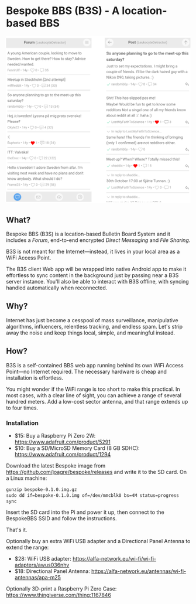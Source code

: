 # Bespoke BBS (B3S) - A location-based BBS

![Screenshots](doc/snapshots.png)

## What?

Bespoke BBS (B3S) is a location-based Bulletin Board System and it
includes a *Forum*, end-to-end encrypted *Direct Messaging* and *File
Sharing*.

B3S is not meant for the Internet—instead, it lives in your local area as
a WiFi Access Point.

The B3S client Web app will be wrapped into native Android app to make
it effortless to sync content in the background just by passing near a
B3S server instance. You'll also be able to interact with B3S offline,
with syncing handled automatically when reconnected.

## Why?

Internet has just become a cesspool of mass surveillance, manipulative
algorithms, influencers, relentless tracking, and endless spam. Let's
strip away the noise and keep things local, simple, and meaningful
instead.

## How?

B3S is a self-contained BBS web app running behind its own WiFi Access
Point—no Internet required. The necessary hardware is cheap and
installation is effortless.

You might wonder if the WiFi range is too short to make this
practical. In most cases, with a clear line of sight, you can achieve
a range of several hundred meters. Add a low-cost sector antenna, and
that range extends up to four times.

### Installation

* $15: Buy a Raspberry Pi Zero 2W: https://www.adafruit.com/product/5291
* $10: Buy a SD/MicroSD Memory Card (8 GB SDHC):
  https://www.adafruit.com/product/1294

Download the latest Bespoke image from
https://github.com/joagre/bespoke/releases and write it to the SD
card. On a Linux machine:

```
gunzip bespoke-0.1.0.img.gz
sudo dd if=bespoke-0.1.0.img of=/dev/mmcblk0 bs=4M status=progress
sync
```

Insert the SD card into the Pi and power it up, then connect to the
BespokeBBS SSID and follow the instructions.

That's it.

Optionally buy an extra WiFi USB adapter and a Directional Panel
Antenna to extend the range:

* $28: WiFi USB adapter:
  https://alfa-network.eu/wi-fi/wi-fi-adapters/awus036nhv
* $18: Directional Panel Antenna:
  https://alfa-network.eu/antennas/wi-fi-antennas/apa-m25

Optionally 3D-print a Raspberry Pi Zero Case:
https://www.thingiverse.com/thing:1167846
